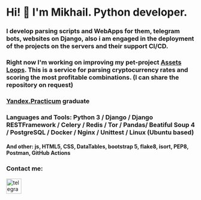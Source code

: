# Hi! 👋 I'm Mikhail. Python developer.

### I develop parsing scripts and WebApps for them, telegram bots, websites on Django, also i am engaged in the deployment of the projects on the servers and their support  CI/CD.

### Right now I'm working on improving my pet-project <a href="https://assetsloop.com/">Assets Loops</a>. This is a service for parsing cryptocurrency rates and scoring the most profitable combinations. (I can share the repository on request)

### <a href="https://practicum.yandex.ru/backend-developer/">Yandex.Practicum</a> graduate

### Languages and Tools: Python 3 / Django / Django RESTFramework / Celery / Redis / Tor / Pandas/ Beatiful Soup 4 / PostgreSQL / Docker / Nginx / Unittest / Linux (Ubuntu based)

#### And other: js, HTML5, CSS, DataTables, bootstrap 5, flake8, isort, PEP8, Postman, GitHub Actions

### Contact me:
[<img src='https://cdn.jsdelivr.net/npm/simple-icons@3.0.1/icons/telegram.svg' alt='telegram' height='40'>](https://t.me/Mikhail_Nezhinsky)
